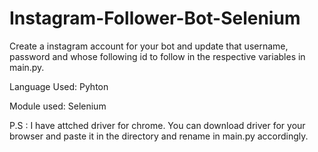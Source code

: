 # Instagram-Follower-Bot-Selenium
Create a instagram account for your bot and update that username, password and whose following id to follow in the respective variables in main.py.

Language Used:
Pyhton

Module used:
Selenium

P.S : I have attched driver for chrome. You can download driver for your browser and paste it in the directory and rename in main.py accordingly.
